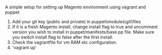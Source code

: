 A simple setup for setting up Magento environment using vagrant and puppet

1. Add your git key (public and private) in 
puppet\modules\git\files
2. If it is a fresh Magento install, change install flag to true and uncomment version you wish to install in  puppet/manifests/base.pp file. Make sure you switch install flag to false after the first install.
3. Check the vagrantfile for vm RAM etc configuration.
4. 'vagrant up'
